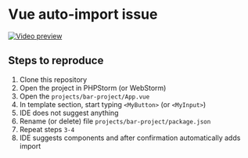# Vue auto-import issue

[![Video preview](https://img.youtube.com/vi/WZPCp6V9GvM/0.jpg)](https://www.youtube.com/watch?v=WZPCp6V9GvM)

## Steps to reproduce

1. Clone this repository
2. Open the project in PHPStorm (or WebStorm)
3. Open the `projects/bar-project/App.vue`
4. In template section, start typing `<MyButton>` (or `<MyInput>`)
5. IDE does not suggest anything
6. Rename (or delete) file `projects/bar-project/package.json`
7. Repeat steps `3-4`
8. IDE suggests components and after confirmation automatically adds import
